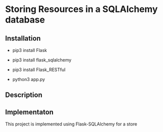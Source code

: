# Storing Resources in a SQLAlchemy database

## Installation
* pip3 install Flask

* pip3 install flask_sqlalchemy

* pip3 install Flask_RESTful

* python3 app.py

## Description

## Implementaton
This project is implemented using Flask-SQLAlchemy for a store

